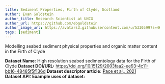 ```yaml
---
title: Sediment Properties, Firth of Clyde, Scotland
author: Evan Goldstein
author_title: Research Scientist at UNCG
author_url: https://github.com/ebgoldstein
author_image_url: https://avatars3.githubusercontent.com/u/5330599?s=460&u=53cdb42ea74d7781c00feb1810496e02e781e247&v=4
tags: [sediment]
---
```


Modelling seabed sediment physical properties and organic matter content in the Firth of Clyde

<!--truncate-->

**Dataset Name:** High resolution seabed sedimentology data for the Firth of Clyde
**Dataset DOI/URL:** https://doi.org/10.15129/2003faa2-ee93-4c11-bb16-48485f5f136d
**Dataset descriptor article:** [Pace et al., 2021](https://doi.org/10.5194/essd-13-5847-2021)  
**Dataset API:** 
**Example uses of dataset:**  


